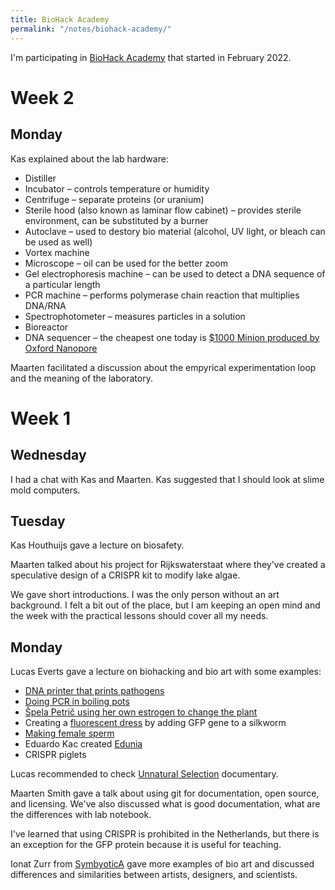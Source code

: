 ```yaml
---
title: BioHack Academy
permalink: "/notes/biohack-academy/"
---
```


I'm participating in [BioHack Academy](http://biohackacademy.github.io) that started in February 2022.

# Week 2

## Monday

Kas explained about the lab hardware:

- Distiller
- Incubator – controls temperature or humidity
- Centrifuge – separate proteins (or uranium)
- Sterile hood (also known as laminar flow cabinet) – provides sterile environment, can be substituted by a burner
- Autoclave – used to destory bio material (alcohol, UV light, or bleach can be used as well)
- Vortex machine
- Microscope – oil can be used for the better zoom
- Gel electrophoresis machine – can be used to detect a DNA sequence of a particular length
- PCR machine – performs polymerase chain reaction that multiplies DNA/RNA
- Spectrophotometer – measures particles in a solution
- Bioreactor
- DNA sequencer – the cheapest one today is [$1000 Minion produced by Oxford Nanopore](https://nanoporetech.com/products/minion)

Maarten facilitated a discussion about the empyrical experimentation loop and the meaning of the laboratory.

# Week 1

## Wednesday

I had a chat with Kas and Maarten. Kas suggested that I should look at slime mold computers.

## Tuesday

Kas Houthuijs gave a lecture on biosafety.

Maarten talked about his project for Rijkswaterstaat where they've created a speculative design of a CRISPR kit to modify lake algae.

We gave short introductions. I was the only person without an art background. I felt a bit out of the place, but I am keeping an open mind and the week with the practical lessons should cover all my needs.

## Monday

Lucas Everts gave a lecture on biohacking and bio art with some examples:

- [DNA printer that prints pathogens](https://ars.electronica.art/outofthebox/en/blp-2000d/)
- [Doing PCR in boiling pots](https://www.youtube.com/watch?v=qDM0wxuGiEo)
- [Špela Petrič using her own estrogen to change the plant](https://www.spelapetric.org/phytoteratology)
- Creating a [fluorescent dress](https://sputniko.com/Tranceflora) by adding GFP gene to a silkworm
- [Making female sperm](https://cjarvis.com/in-posse/)
- Eduardo Kac created [Edunia](https://www.ekac.org/nat.hist.enig.html)
- CRISPR piglets

Lucas recommended to check [Unnatural Selection](<https://en.wikipedia.org/wiki/Unnatural_Selection_(TV_series)>) documentary.

Maarten Smith gave a talk about using git for documentation, open source, and licensing. We've also discussed what is good documentation, what are the differences with lab notebook.

I've learned that using CRISPR is prohibited in the Netherlands, but there is an exception for the GFP protein because it is useful for teaching.

Ionat Zurr from [SymbyoticA](https://en.wikipedia.org/wiki/Symbiotica) gave more examples of bio art and discussed differences and similarities between artists, designers, and scientists.

